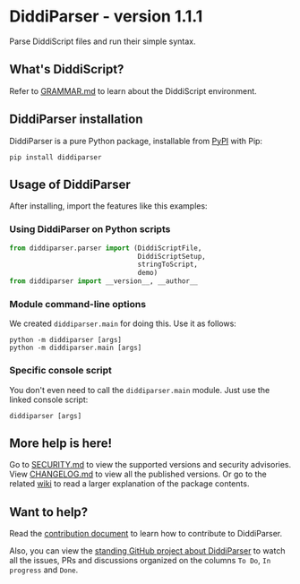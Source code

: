 # DiddiParser - version 1.1.1

Parse DiddiScript files and run their simple syntax.

## What's DiddiScript?

Refer to [GRAMMAR.md](http://github.com/diddileija/diddiparser/blob/main/GRAMMAR.md) to learn about the DiddiScript
environment.

## DiddiParser installation

DiddiParser is a pure Python package, installable from [PyPI](http://pypi.org/project/diddiparser) with Pip:

```
pip install diddiparser
```

## Usage of DiddiParser

After installing, import the features like this examples:

### Using DiddiParser on Python scripts

```python
from diddiparser.parser import (DiddiScriptFile,
                                DiddiScriptSetup,
                                stringToScript,
                                demo)
from diddiparser import __version__, __author__
```

### Module command-line options

We created `diddiparser.main` for doing this. Use it as follows:

```
python -m diddiparser [args]
python -m diddiparser.main [args]
```

### Specific console script

You don't even need to call the `diddiparser.main` module. Just use
the linked console script:

```
diddiparser [args]
```

## More help is here!

Go to [SECURITY.md](http://github.com/diddileija/diddiparser/blob/main/SECURITY.md) to view the supported versions and security advisories. View [CHANGELOG.md](http://github.com/diddileija/diddiparser/blob/main/CHANGELOG.md) to view all the published versions. Or go to the related [wiki](http://github.com/diddileija/diddiparser/wiki/Home) to read a larger explanation of the package contents.

## Want to help?

Read the [contribution document](http://github.com/diddileija/diddiparser/blob/main/CONTRIBUTING.md) to learn how to contribute to DiddiParser. 

Also, you can view the 
[standing GitHub project about DiddiParser](http://github.com/users/diddileija/projects/2) to watch all the issues, PRs and discussions organized on the columns `To Do`, `In progress` and `Done`.
